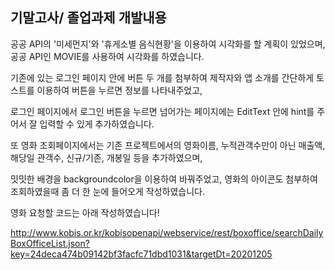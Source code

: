 ## 기말고사/ 졸업과제 개발내용 ##
공공 API의 '미세먼지'와 '휴게소별 음식현황'을 이용하여 시각화를 할 계획이 있었으며, 공공 API인 MOVIE를 사용하여 시각화를 하였습니다.

기존에 있는 로그인 페이지 안에 버튼 두 개를 첨부하여 제작자와 앱 소개를 간단하게 토스트를 이용하여 버튼을 누르면 정보를 나타내주었고,

로그인 페이지에서 로그인 버튼을 누르면 넘어가는 페이지에는 EditText 안에 hint를 주어서 잘 입력할 수 있게 추가하였습니다.

또 영화 조회페이지에서는 기존 프로젝트에서의 영화이름, 누적관객수만이 아닌 매출액, 해당일 관객수, 신규/기존, 개봉일 등을 추가하였으며, 

밋밋한 배경을 backgroundcolor을 이용하여 바꿔주었고, 영화의 아이콘도 첨부하여 조회하였을때 좀 더 한 눈에 들어오게 작성하였습니다.

영화 요청할 코드는 아래 작성하였습니다!

http://www.kobis.or.kr/kobisopenapi/webservice/rest/boxoffice/searchDailyBoxOfficeList.json?key=24deca474b09142bf3facfc71dbd1031&targetDt=20201205 


